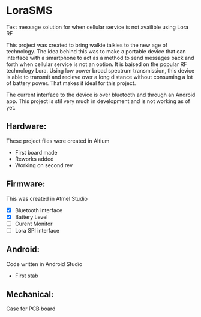 # LoraSMS
Text message solution for when cellular service is not availible using Lora RF


This project was created to bring walkie talkies to the new age of technology. The idea behind this was to make a portable device that can interface with a smartphone to act as a method to send messages back and forth when cellular service is not an option. It is baised on the popular RF technology Lora. Using low power broad spectrum transmission, this device is able to transmit and recieve over a long distance without consuming a lot of battery power. That makes it ideal for this project. 

The current interface to the device is over bluetooth and through an Android app. 
This project is stil very much in development and is not working as of yet. 

## Hardware: 
These project files were created in Altium
- First board made
- Reworks added
- Working on second rev

## Firmware:
This was created in Atmel Studio
- [x] Bluetooth interface
- [x] Battery Level
- [ ] Curent Monitor
- [ ] Lora SPI interface

## Android:
Code written in Android Studio
- First stab

## Mechanical:
Case for PCB board